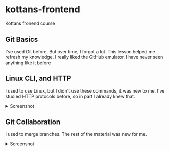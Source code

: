 # kottans-frontend
Kottans fronend course
## Git Basics
I've used Git before. But over time, I forgot a lot.
This lesson helped me refresh my knowledge.
I really liked the GitHub emulator. I have never seen anything like it before

## Linux CLI, and HTTP
I used to use Linux, but I didn't use these commands, it was new to me.
I've studied HTTP protocols before, so in part I already knew that.
<details>
    <summary>Screenshot</summary>

    ![](https://github.com/Harnytskyi/kottans-frontend/blob/main/task_linux_cli/1.png "1")
    ![](https://github.com/Harnytskyi/kottans-frontend/blob/main/task_linux_cli/2.png "2")
    ![](https://github.com/Harnytskyi/kottans-frontend/blob/main/task_linux_cli/3.png "3")
    ![](https://github.com/Harnytskyi/kottans-frontend/blob/main/task_linux_cli/4.png "4")
</details>

## Git Collaboration
I used to merge branches. The rest of the material was new for me.
<details>
    <summary>Screenshot</summary>

    ![](https://github.com/Harnytskyi/kottans-frontend/blob/main/task_git_collaboration/1.png "1")
    ![](https://github.com/Harnytskyi/kottans-frontend/blob/main/task_git_collaboration/2.png "2")
</details>